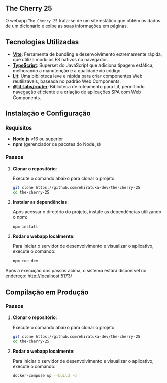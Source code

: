 ## The Cherry 25

O webapp ```The Cherry 25``` trata-se de um site estático que obtêm os dados de um dicionário e exibe as suas informações em páginas.

## Tecnologias Utilizadas

- **[Vite](https://vitejs.dev/)**: Ferramenta de bundling e desenvolvimento extremamente rápida, que utiliza módulos ES nativos no navegador.
- **[TypeScript](https://www.typescriptlang.org/)**: Superset do JavaScript que adiciona tipagem estática, melhorando a manutenção e a qualidade do código.
- **[Lit](https://lit.dev/)**: Uma biblioteca leve e rápida para criar componentes Web reutilizáveis, baseada no padrão Web Components.
- **[@lit-labs/router](https://github.com/lit/lit-router)**: Biblioteca de roteamento para Lit, permitindo navegação eficiente e a criação de aplicações SPA com Web Components.


## Instalação e Configuração

### Requisitos

- **Node.js** v16 ou superior
- **npm** (gerenciador de pacotes do Node.js)

### Passos

1. **Clonar o repositório**:

   Execute o comando abaixo para clonar o projeto:

   ```bash
   git clone https://github.com/ehiratuka-dev/the-cherry-25
   cd the-cherry-25
   ```

2. **Instalar as dependências**:

   Após acessar o diretório do projeto, instale as dependências utilizando o npm:

   ```bash
   npm install
   ```

3. **Rodar o webapp localmente**:

   Para iniciar o servidor de desenvolvimento e visualizar o aplicativo, execute o comando:

   ```bash
   npm run dev
   ```

Após a execução dos passos acima, o sistema estará disponível no endereço: [http://localhost:5173/](http://localhost:5173/)

## Compilação em Produção

### Passos

1. **Clonar o repositório**:

   Execute o comando abaixo para clonar o projeto:

   ```bash
   git clone https://github.com/ehiratuka-dev/the-cherry-25
   cd the-cherry-25
   ```

3. **Rodar o webapp localmente**:

   Para iniciar o servidor de desenvolvimento e visualizar o aplicativo, execute o comando:

   ```bash
   docker-compose up --build -d
   ```

